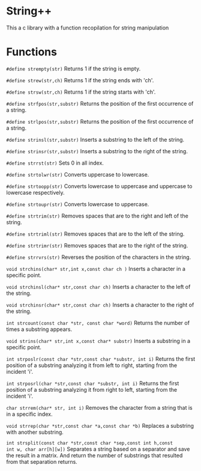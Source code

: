 # String++
This a c library with a function recopilation for string manipulation

Functions
======
<code>#define strempty(str)</code>
Returns 1 if the string is empty.

<code>#define strew(str,ch)</code>
Returns 1 if the string ends with 'ch'.

<code>#define strsw(str,ch)</code>
Returns 1 if the string starts with 'ch'.

<code>#define strfpos(str,substr)</code>
Returns the position of the first occurrence of a string.

<code>#define strlpos(str,substr)</code>
Returns the position of the first occurrence of a string.

<code>#define strinsl(str,substr)</code>
Inserts a substring to the left of the string.

<code>#define strinsr(str,substr)</code>
Inserts a substring to the right of the string.

<code>#define strrst(str)</code>
Sets 0 in all index.

<code>#define strtolwr(str)</code>
Converts uppercase to lowercase.

<code>#define strtoopp(str)</code>
Converts lowercase to uppercase and uppercase to lowercase respectively.

<code>#define strtoupr(str)</code>
Converts lowercase to uppercase.

<code>#define strtrim(str)</code>
Removes spaces that are to the right and left of the string.

<code>#define strtriml(str)</code>
Removes spaces that are to the left of the string.

<code>#define strtrimr(str)</code>
Removes spaces that are to the right of the string.

<code>#define strrvrs(str)</code>
Reverses the position of the characters in the string.

<code>void strchins(char* str,int x,const char ch )</code>
Inserts a character in a specific point.

<code>void strchinsl(char* str,const char ch)</code>
Inserts a character to the left of the string.

<code>void strchinsr(char* str,const char ch)</code>
Inserts a character to the right of the string.

<code>int strcount(const char *str, const char *word)</code>
Returns the number of times a substring appears.

<code>void strins(char* str,int x,const char* substr)</code>
Inserts a substring in a specific point.

<code>int strposlr(const char *str,const char *substr, int i)</code>
Returns the first position of a substring analyzing it from left to right, starting from the incident 'i'.

<code>int strposrl(char *str,const char *substr, int i)</code>
Returns the first position of a substring analyzing it from right to left, starting from the incident 'i'.

<code>char strrem(char* str, int i)</code>
Removes the character from a string that is in a specific index.

<code>void strrep(char *str,const char *a,const char *b)</code>
Replaces a substring with another substring.

<code>int strsplit(const char *str,const char *sep,const int h,const int w, char arr[h][w])</code>
Separates a string based on a separator and save the result in a matrix. And return the number of substrings that resulted from that separation returns.
